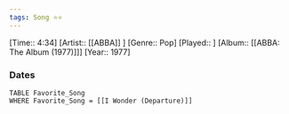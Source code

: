 ```yaml
---
tags: Song ⭐⭐ 
---
```

[Time:: 4:34]
[Artist:: [[ABBA]] ]
[Genre:: Pop]
[Played:: ]
[Album:: [[ABBA: The Album (1977)]]]
[Year:: 1977]
### Dates
````dataview
TABLE Favorite_Song
WHERE Favorite_Song = [[I Wonder (Departure)]]
````